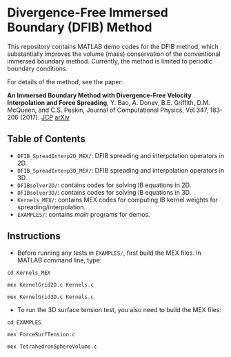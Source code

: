 # Divergence-Free Immersed Boundary (DFIB) Method

This repository contains MATLAB demo codes for the  DFIB method, which substantially improves the volume (mass) conservation of the conventional immersed boundary method. Currently, the method is limited to periodic boundary conditions.

For details of the method, see the paper:

**An Immersed Boundary Method with Divergence-Free Velocity Interpolation and Force Spreading**, Y. Bao, A. Donev, B.E. Griffith, D.M. McQueen, and C.S. Peskin, Journal of Computational Physics, Vol 347, 183-206 (2017). [JCP](https://www.sciencedirect.com/science/article/pii/S0021999117304953) [arXiv](https://arxiv.org/abs/1701.07169)

## Table of Contents
* `DFIB_SpreadInterp2D_MEX/`: DFIB spreading and interpolation operators in 2D.
* `DFIB_SpreadInterp3D_MEX/`: DFIB spreading and interpolation operators in 3D.
* `DFIBsolver2D/`: contains codes for solving IB equations in 2D.
* `DFIBsolver3D/`: contains codes for solving IB equations in 3D. 
* `Kernels_MEX/`: contains MEX codes for computing IB kernel weights for spreading/interpolation.
* `EXAMPLES/`: contains _main_ programs for demos. 

## Instructions
* Before running any tests in `EXAMPLES/`, first build the MEX files. In MATLAB command line, type:

`cd Kernels_MEX`

`mex KernelGrid2D.c Kernels.c`

`mex KernelGrid3D.c Kernels.c`

* To run the 3D surface tension test, you also need to build the MEX files:

`cd EXAMPLES`

`mex ForceSurfTension.c`

`mex TetrahedronSphereVolume.c`
